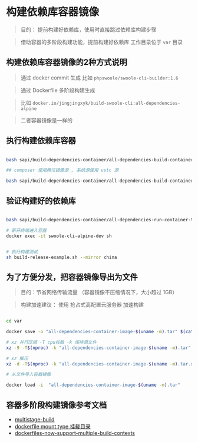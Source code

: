 # 构建依赖库容器镜像

> 目的： 提前构建好依赖库，使用时直接跳过依赖库构建步骤

> 借助容器的多阶段构建功能，提前构建好依赖库
> 工作目录位于 `var` 目录

## 构建依赖库容器镜像的2种方式说明

> 通过 docker commit 生成 比如 `phpswoole/swoole-cli-builder:1.6`

> 通过 Dockerfile 多阶段构建生成

> 比如 `docker.io/jingjingxyk/build-swoole-cli:all-dependencies-alpine`

> 二者容器镜像是一样的



## 执行构建依赖库容器

```bash

bash sapi/build-dependencies-container/all-dependencies-build-container.sh

## composer 使用腾讯镜像源 , 系统源使用 ustc 源

bash sapi/build-dependencies-container/all-dependencies-build-container.sh --composer_mirror tencent --mirror ustc

```

## 验证构建好的依赖库

```bash

bash sapi/build-dependencies-container/all-dependencies-run-container-test.sh

# 新开终端进入容器
docker exec -it swoole-cli-alpine-dev sh


# 执行构建测试
sh build-release-example.sh --mirror china

```

## 为了方便分发，把容器镜像导出为文件
> 目的：节省网络传输流量 （容器镜像不压缩情况下，大小超过 1GB）

> 构建加速建议： 使用 抢占式高配置云服务器 加速构建

```bash

cd var

docker save -o "all-dependencies-container-image-$(uname -m).tar" $(cat all-dependencies-container.txt)

# xz 并行压缩 -T cpu核数 -k 保持源文件
xz -9 -T$(nproc) -k "all-dependencies-container-image-$(uname -m).tar"

# xz 解压
xz -d -T$(nproc) -k "all-dependencies-container-image-$(uname -m).tar.xz"

# 从文件导入容器镜像

docker load -i  "all-dependencies-container-image-$(uname -m).tar"


```

## 容器多阶段构建镜像参考文档

- [multistage-build](https://docs.docker.com/develop/develop-images/multistage-build/)
- [dockerfile mount type 挂载目录](https://docs.docker.com/engine/reference/builder/#run---mount)
- [dockerfiles-now-support-multiple-build-contexts](https://www.docker.com/blog/dockerfiles-now-support-multiple-build-contexts/)
